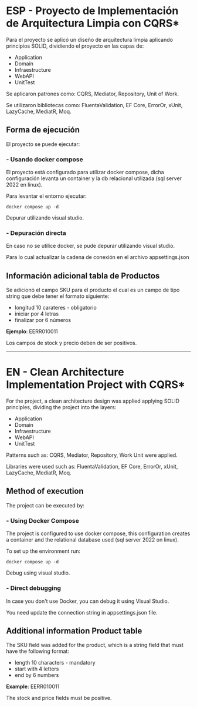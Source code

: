 # **ESP - Proyecto de Implementación de Arquitectura Limpia con CQRS***

Para el proyecto se aplicó un diseño de arquitectura limpia aplicando principios SOLID, dividiendo el proyecto en las capas de:
* Application
* Domain
* Infraestructure
* WebAPI
* UnitTest

Se aplicaron patrones como: CQRS, Mediator, Repository, Unit of Work.

Se utilizaron bibliotecas como: FluentaValidation, EF Core, ErrorOr, xUnit, LazyCache, MediatR, Moq.

## Forma de ejecución
El proyecto se puede ejecutar:
### - Usando docker compose
El proyecto está configurado para utilizar docker compose, dicha configuración levanta un container y la db relacional utilizada (sql server 2022 en linux). 

Para levantar el entorno ejecutar:
```
docker compose up -d
```
Depurar utilizando visual studio.

### - Depuración directa
En caso no se utilice docker, se pude depurar utilizando visual studio.

Para lo cual actualizar la cadena de conexión en el archivo appsettings.json

## Información adicional tabla de Productos
Se adicionó el campo SKU para el producto el cual es un campo de tipo string que debe tener el formato siguiente: 
* longitud 10 carateres - obligatorio
* iniciar por 4 letras
* finalizar por 6 números

**Ejemplo**: EERR010011

Los campos de stock y precio deben de ser positivos.

---

# **EN - Clean Architecture Implementation Project with CQRS***

For the project, a clean architecture design was applied applying SOLID principles, dividing the project into the layers:
* Application
* Domain
* Infraestructure
* WebAPI
* UnitTest

Patterns such as: CQRS, Mediator, Repository, Work Unit were applied.

Libraries were used such as: FluentaValidation, EF Core, ErrorOr, xUnit, LazyCache, MediatR, Moq.

##  Method of execution
The project can be executed by:
### - Using Docker Compose
The project is configured to use docker compose, this configuration creates a container and the relational database used (sql server 2022 on linux).

To set up the environment run:
```
docker compose up -d
```
Debug using visual studio.

### - Direct debugging
In case you don't use Docker, you can debug it using Visual Studio.

You need update the connection string in appsettings.json file.

##  Additional information Product table
The SKU field was added for the product, which is a string field that must have the following format:
* length 10 characters - mandatory
* start with 4 letters
* end by 6 numbers

**Example**: EERR010011

The stock and price fields must be positive.
